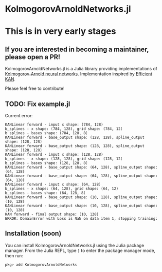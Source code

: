 # KolmogorovArnoldNetworks.jl
# This is in very early stages
## If you are interested in becoming a maintainer, please open a PR!

KolmogorovArnoldNetworks.jl is a Julia library providing implementations of [Kolmogorov-Arnold neural networks](https://arxiv.org/abs/2404.19756). Implementation inspired by [Efficient KAN](https://github.com/Blealtan/efficient-kan).

Please feel free to contribute!

## TODO: Fix example.jl
Current error:
```
KANLinear forward - input x shape: (784, 128)
b_splines - x shape: (784, 128), grid shape: (784, 12)
b_splines - bases shape: (784, 128, 8)
KANLinear forward - base_output shape: (128, 128), spline_output shape: (128, 128)
KANLinear forward - base_output shape: (128, 128), spline_output shape: (128, 128)
KANLinear forward - input x shape: (128, 128)
b_splines - x shape: (128, 128), grid shape: (128, 12)
b_splines - bases shape: (128, 128, 8)
KANLinear forward - base_output shape: (64, 128), spline_output shape: (64, 128)
KANLinear forward - base_output shape: (64, 128), spline_output shape: (64, 128)
KANLinear forward - input x shape: (64, 128)
b_splines - x shape: (64, 128), grid shape: (64, 12)
b_splines - bases shape: (64, 128, 8)
KANLinear forward - base_output shape: (10, 128), spline_output shape: (10, 128)
KANLinear forward - base_output shape: (10, 128), spline_output shape: (10, 128)
KAN forward - final output shape: (10, 128)
ERROR: DomainError with Loss is NaN on data item 1, stopping training:
```

## Installation (soon)

You can install KolmogorovArnoldNetworks.jl using the Julia package manager. From the Julia REPL, type `]` to enter the package manager mode, then run:

```julia
pkg> add KolmogorovArnoldNetworks
```
